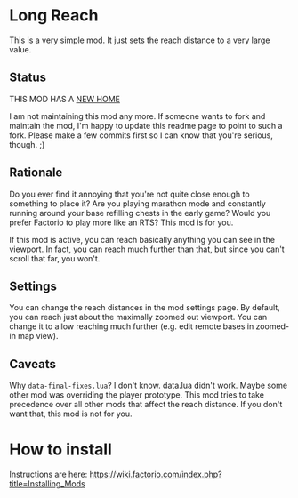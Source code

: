 # Long Reach

This is a very simple mod. It just sets the reach distance to a very large
value.

## Status

THIS MOD HAS A [NEW HOME](https://github.com/Geend/long-reach)

I am not maintaining this mod any more. If someone wants to fork and maintain
the mod, I'm happy to update this readme page to point to such a fork.
Please make a few commits first so I can know that you're serious, though.
;)

## Rationale

Do you ever find it annoying that you're not quite close enough to something to
place it? Are you playing marathon mode and constantly running around your base
refilling chests in the early game? Would you prefer Factorio to play more like
an RTS? This mod is for you.

If this mod is active, you can reach basically anything you can see in the
viewport. In fact, you can reach much further than that, but since you can't
scroll that far, you won't.

## Settings

You can change the reach distances in the mod settings page. By default, you
can reach just about the maximally zoomed out viewport. You can change it to allow
reaching much further (e.g. edit remote bases in zoomed-in map view).

## Caveats

Why `data-final-fixes.lua`? I don't know. data.lua didn't work. Maybe some other
mod was overriding the player prototype. This mod tries to take precedence
over all other mods that affect the reach distance. If you don't want that, this
mod is not for you.

# How to install
Instructions are here: https://wiki.factorio.com/index.php?title=Installing_Mods
